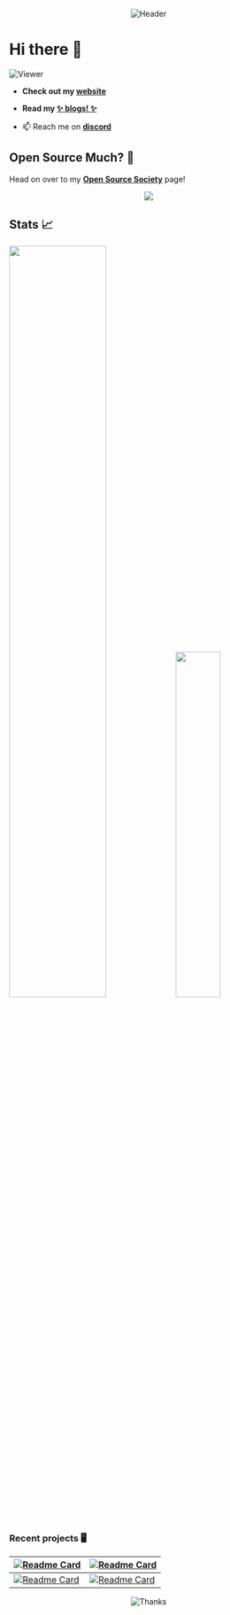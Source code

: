 <p align="middle"> <img src ="https://capsule-render.vercel.app/api?type=waving&color=auto&height=200&section=header&text=KorigamiK&animation=fadeIn&fontAlignY=38&desc=My%20code%20be%20with%20you!&descAlignY=55&descAlign=61" alt="Header" /> </p>

# Hi there 👋 
![Viewer](https://komarev.com/ghpvc/?username=korigamik&color=green)

- **Check out my [website](https://korigamik.github.io/korigamik/)**

- **Read my [✨ blogs! ✨](https://korigamik.ml)**

- 📫 Reach me on **[discord](https://discord.com/users/600005860227547157/)**

## Open Source Much? 🤔

Head on over to my [**Open Source Society**](https://github.com/ossnsut/) page!

<p align="middle">
	<img src="https://skillicons.dev/icons?i=linux,neovim,latex,cpp,ts,python,nodejs,deno,rust,go,git,regex" />
</p>

## Stats 📈

<p float="left">
  <img src="https://github-readme-stats-chi-tan.vercel.app/api?username=korigamik&include_all_commits=true&show_icons=true&hide_title=true&hide_border=true&theme=dark" width="59%" />
  <img src="https://github-readme-stats-chi-tan.vercel.app/api/top-langs/?username=korigamik&langs_count=10&layout=compact&theme=dark&hide_border=true" width="40%" />
</p>



### Recent projects 🖥
                                                                                                                                                                                                                                                                                                                                                               
| [![Readme Card](https://github-readme-stats-chi-tan.vercel.app/api/pin/?username=korigamik&repo=mangu&theme=dark&hide_border=false)](https://github.com/korigamik/mangu)                       | [![Readme Card](https://github-readme-stats-chi-tan.vercel.app/api/pin/?username=korigamik&repo=CSE-Works&theme=dark&hide_border=false)](https://github.com/korigamik/CSE-Works)    |
| --- | ---|
| [![Readme Card](https://github-readme-stats-chi-tan.vercel.app/api/pin/?username=korigamik&repo=free-guitar-tabs&theme=dark&hide_border=false)](https://github.com/korigamik/free-guitar-tabs) | [![Readme Card](https://github-readme-stats-chi-tan.vercel.app/api/pin/?username=korigamik&repo=UntitledPSP&theme=dark&hide_border=false)](https://github.com/KorigamiK/UntitledPSP)|

<p align="middle"><img src="https://capsule-render.vercel.app/api?type=waving&text=&color=auto&height=200&section=footer&fontSize=90" alt="Thanks"/></p>

